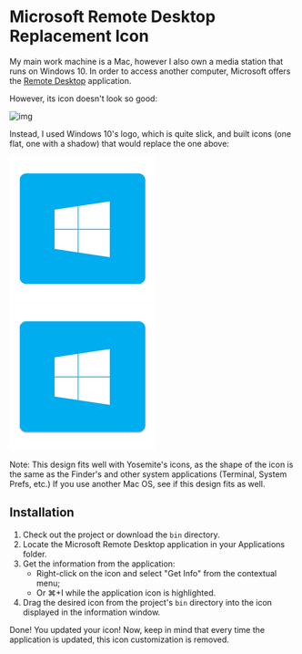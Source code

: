 # Microsoft Remote Desktop Replacement Icon

My main work machine is a Mac, however I also own a media station that runs on Windows 10. In order to access another computer, Microsoft offers the [Remote Desktop](https://itunes.apple.com/ca/app/microsoft-remote-desktop/id715768417?mt=12) application.

However, its icon doesn't look so good:

![img](http://a4.mzstatic.com/us/r30/Purple1/v4/55/0a/49/550a494b-6621-aeaf-8090-b9782ec2236e/icon128-2x.png)

Instead, I used Windows 10's logo, which is quite slick, and built icons (one flat, one with a shadow) that would replace the one above:

![image](src/images/flat-256.png)
![image](src/images/shadowed-256.png)

Note: This design fits well with Yosemite's icons, as the shape of the icon is the same as the Finder's and other system applications (Terminal, System Prefs, etc.) If you use another Mac OS, see if this design fits as well.


## Installation

1. Check out the project or download the `bin` directory.
2. Locate the Microsoft Remote Desktop application in your Applications folder.
3. Get the information from the application:
    - Right-click on the icon and select "Get Info" from the contextual menu;
    - Or ⌘+I while the application icon is highlighted.
4. Drag the desired icon from the project's `bin` directory into the icon displayed in the information window.

Done! You updated your icon! Now, keep in mind that every time the application is updated, this icon customization is removed.